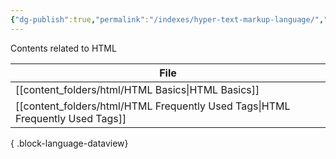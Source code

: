 ```yaml
---
{"dg-publish":true,"permalink":"/indexes/hyper-text-markup-language/","title":"HTML Contents","dgEnableSearch":true}
---
```


Contents related to HTML
<br>

| File                                                                             |
| -------------------------------------------------------------------------------- |
| [[content_folders/html/HTML Basics\|HTML Basics]]                             |
| [[content_folders/html/HTML Frequently Used Tags\|HTML Frequently Used Tags]] |

{ .block-language-dataview}